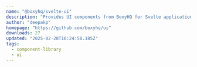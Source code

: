 ```yaml
---
name: "@boxyhq/svelte-ui"
description: "Provides UI components from BoxyHQ for Svelte applications."
author: "deepakp"
homepage: "https://github.com/boxyhq/ui"
downloads: 27
updated: "2025-02-28T16:24:58.185Z"
tags: 
  - component-library
  - ui
---
```

